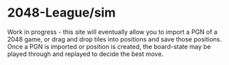 # 2048-League/sim
Work in progress - this site will eventually allow you to import a PGN of a 2048 game, or drag and drop tiles into positions and save those positions. Once a PGN is imported or position is created, the board-state may be played through and replayed to decide the best move.
